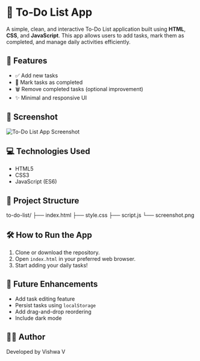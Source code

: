 # 📝 To-Do List App

A simple, clean, and interactive To-Do List application built using **HTML**, **CSS**, and **JavaScript**. This app allows users to add tasks, mark them as completed, and manage daily activities efficiently.

## 🚀 Features

- ✅ Add new tasks
- 📌 Mark tasks as completed
- 🗑️ Remove completed tasks (optional improvement)
- ✨ Minimal and responsive UI

## 📸 Screenshot

![To-Do List App Screenshot](./screenshot.png)

## 💻 Technologies Used

- HTML5
- CSS3
- JavaScript (ES6)

## 📂 Project Structure

to-do-list/
├── index.html
├── style.css
├── script.js
└── screenshot.png

## 🛠️ How to Run the App

1. Clone or download the repository.
2. Open `index.html` in your preferred web browser.
3. Start adding your daily tasks!

## 📌 Future Enhancements

- Add task editing feature
- Persist tasks using `localStorage`
- Add drag-and-drop reordering
- Include dark mode

## 🧑‍💻 Author

Developed by Vishwa V




